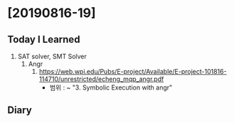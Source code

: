 # [20190816-19] 

## Today I Learned
1. SAT solver, SMT Solver
    1. Angr
        1. https://web.wpi.edu/Pubs/E-project/Available/E-project-101816-114710/unrestricted/echeng_mqp_angr.pdf
            - 범위 : ~ "3. Symbolic Execution with angr"

## Diary